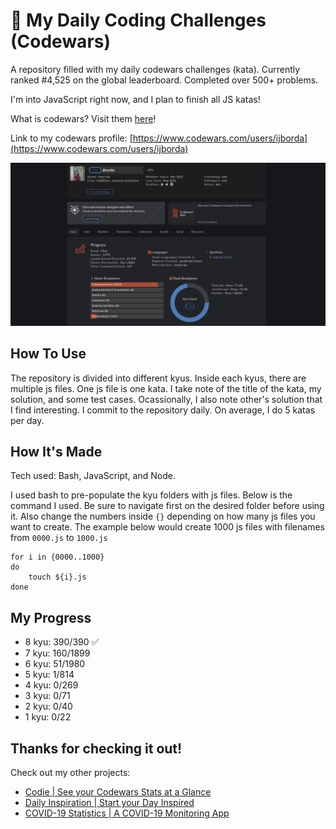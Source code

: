 # 💪 My Daily Coding Challenges (Codewars)

A repository filled with my daily codewars challenges (kata). Currently ranked #4,525 on the global leaderboard. Completed over 500+ problems.

I'm into JavaScript right now, and I plan to finish all JS katas!

What is codewars? Visit them [here](https://www.codewars.com)!

Link to my codewars profile: [https://www.codewars.com/users/ijborda](https://www.codewars.com/users/ijborda)

![Codewars Profile](codewars-profile.png)

## How To Use
The repository is divided into different kyus. Inside each kyus, there are multiple js files. One js file is one kata. I take note of the title of the kata, my solution, and some test cases. Ocassionally, I also note other's solution that I find interesting. I commit to the repository daily. On average, I do 5 katas per day.  

## How It's Made
Tech used: Bash, JavaScript, and Node.

I used bash to pre-populate the kyu folders with js files. Below is the command I used. Be sure to navigate first on the desired folder before using it. Also change the numbers inside `{}` depending on how many js files you want to create. The example below would create 1000 js files with filenames from `0000.js` to `1000.js`
```
for i in {0000..1000}
do
    touch ${i}.js
done
```

## My Progress
* 8 kyu: 390/390 ✅
* 7 kyu: 160/1899
* 6 kyu: 51/1980
* 5 kyu: 1/814
* 4 kyu: 0/269
* 3 kyu: 0/71
* 2 kyu: 0/40
* 1 kyu: 0/22

## Thanks for checking it out! 

Check out my other projects:

* [Codie | See your Codewars Stats at a Glance](https://github.com/ijborda/codie)
* [Daily Inspiration | Start your Day Inspired](https://github.com/ijborda/daily-inspiration)
* [COVID-19 Statistics | A COVID-19 Monitoring App](https://github.com/ijborda/covid19-statistics)